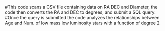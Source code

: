 #This code scans a CSV file containing data on RA DEC and Diameter, the code then converts the RA and DEC to degrees, and submit a SQL query. 
#Once the query is submitted the code analyzes the relationships between Age and Num. of low mass low luminosity stars with a function of degree 2
